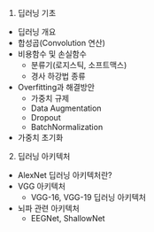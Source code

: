 1. 딥러닝 기초
- 딥러닝 개요
- 합성곱(Convolution 연산)
- 비용함수 및 손실함수
	- 분류기(로지스틱, 소프트맥스)
	- 경사 하강법 종류
- Overfitting과 해결방안
	- 가중치 규제
	- Data Augmentation
	- Dropout
	- BatchNormalization
- 가중치 초기화

2. 딥러닝 아키텍처
- AlexNet 딥러닝 아키텍처란?
- VGG 아키텍처
	- VGG-16, VGG-19 딥러닝 아키텍처
- 뇌파 관련 아키텍처
	- EEGNet, ShallowNet




